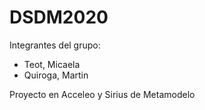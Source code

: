 # DSDM2020
Integrantes del grupo:
 - Teot, Micaela
 - Quiroga, Martin

Proyecto en Acceleo y Sirius de Metamodelo
